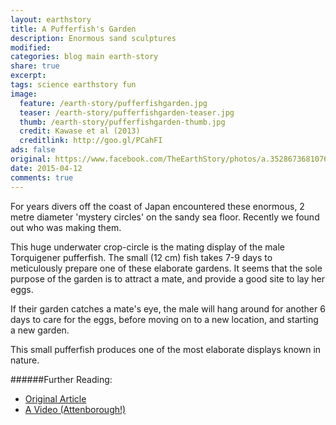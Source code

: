 ```yaml
---
layout: earthstory
title: A Pufferfish's Garden
description: Enormous sand sculptures
modified:
categories: blog main earth-story
share: true
excerpt:
tags: science earthstory fun
image:
  feature: /earth-story/pufferfishgarden.jpg
  teaser: /earth-story/pufferfishgarden-teaser.jpg
  thumb: /earth-story/pufferfishgarden-thumb.jpg
  credit: Kawase et al (2013)
  creditlink: http://goo.gl/PCahFI
ads: false
original: https://www.facebook.com/TheEarthStory/photos/a.352867368107647.80532.352857924775258/859959607398418/?type=1
date: 2015-04-12
comments: true
---
```


For years divers off the coast of Japan encountered these enormous, 2 metre diameter 'mystery circles' on the sandy sea floor. Recently we found out who was making them.

This huge underwater crop-circle is the mating display of the male Torquigener pufferfish. The small (12 cm) fish takes 7-9 days to meticulously prepare one of these elaborate gardens. It seems that the sole purpose of the garden is to attract a mate, and provide a good site to lay her eggs.

If their garden catches a mate's eye, the male will hang around for another 6 days to care for the eggs, before moving on to a new location, and starting a new garden.

This small pufferfish produces one of the most elaborate displays known in nature.


######Further Reading:
* [Original Article](http://goo.gl/Nh85tD)
* [A Video (Attenborough!)](http://goo.gl/9TmPI4)
